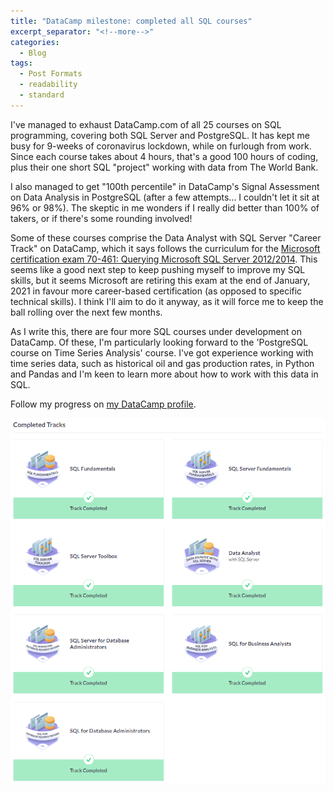 ```yaml
---
title: "DataCamp milestone: completed all SQL courses"
excerpt_separator: "<!--more-->"
categories:
  - Blog
tags:
  - Post Formats
  - readability
  - standard
---
```


I've managed to exhaust DataCamp.com of all 25 courses on SQL programming, covering both SQL Server and PostgreSQL. It has kept me busy for 9-weeks of coronavirus lockdown, while on furlough from work. Since each course takes about 4 hours, that's a good 100 hours of coding, plus their one short SQL "project" working with data from The World Bank. 

I also managed to get "100th percentile" in DataCamp's Signal Assessment on Data Analysis in PostgreSQL (after a few attempts... I couldn't let it sit at 96% or 98%). The skeptic in me wonders if I really did better than 100% of takers, or if there's some rounding involved!

Some of these courses comprise the Data Analyst with SQL Server "Career Track" on DataCamp, which it says follows the curriculum for the <a href="https://www.microsoft.com/en-us/learning/exam-70-461.aspx">Microsoft certification exam 70-461: Querying Microsoft SQL Server 2012/2014</a>. This seems like a good next step to keep pushing myself to improve my SQL skills, but it seems Microsoft are retiring this exam at the end of January, 2021 in favour more career-based certification (as opposed to specific technical skills). I think I'll aim to do it anyway, as it will force me to keep the ball rolling over the next few months.

As I write this, there are four more SQL courses under development on DataCamp. Of these, I'm particularly looking forward to the 'PostgreSQL course on Time Series Analysis' course. I've got experience working with time series data, such as historical oil and gas production rates, in Python and Pandas and I'm keen to learn more about how to work with this data in SQL.

Follow my progress on <a href="https://www.datacamp.com/profile/alanw">my DataCamp profile</a>.

<img src="/assets/images/SQLCompletedTracks.PNG" alt="My completed SQL Tracks">